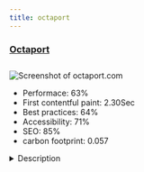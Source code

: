 ```yaml
---
title: octaport
---
```


<div style="height: 3rem">
  <a href="http://octaport.com"><h3>Octaport</h3></a>
</div>
<img loading="lazy" src="/images/thumbs/octaport.com.jpg" alt="Screenshot of octaport.com" />
<ul>
  <li>Performace: 63%</li>
  <li>
    First contentful paint:
    2.30Sec
  </li>
  <li>Best practices: 64%</li>
  <li>Accessibility: 71%</li>
  <li>SEO: 85%</li>
  <li>carbon footprint: 0.057</li>
</ul>
<details>
  <summary>Description</summary>
  <p>Octaport is simple photography landing page with 4 diferent photo styles. There is short description for each style and contact to reach the photographer.We use Helix3 template framework and native Joomla install. No other components or modules. We want simple and clean site.</p>
</details>

